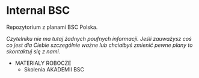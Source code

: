 # Internal BSC

Repozytorium z planami BSC Polska.

*Czytelniku nie ma tutaj żadnych poufnych informacji. Jeśli zauważysz coś co jest dla Ciebie szczególnie ważne lub chciałbyś zmienić pewne plany to skontaktuj się z nami.*

* MATERIALY ROBOCZE
  * Skolenia AKADEMII BSC
